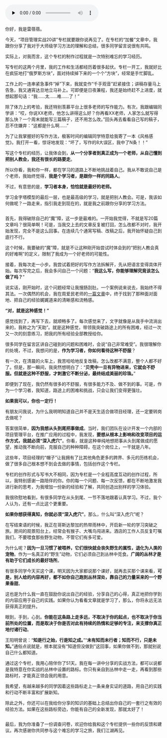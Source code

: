<audio id="audio" title="结束语 | 如果我可以，你也一定行！" controls="" preload="none"><source id="mp3" src="https://static001.geekbang.org/resource/audio/e3/05/e330b2d334b4e9dea08b36ee666c6505.mp3"></audio>

你好，我是雷蓓蓓。

今天，“项目管理实战20讲”专栏就要跟你说再见了。在专栏的“加餐”文章中，我跟你分享了我对于大师级学习方法的理解和总结，很多同学留言说很有共鸣。

实际上，对我而言，这个专栏的制作过程就是一次特别难忘的学习经历。

写专栏的这两个月里，我的工作和生活都经历着很多起伏。专栏一开工，我就好比在疯狂地打“俄罗斯方块”，面对持续掉下来的一个个“方块”，经常是手忙脚乱。

工作上的一连串紧急事件“掉”下来，我就变作“千手观音”赶紧接住；讲稿存量马上告急，我又通宵达旦地立马补上。可即便是日夜兼程，我还是始终赶不上进度，就想起那句话：“我……太……难……了！”

除了体力上的考验，我还特别羡慕平台上很多老师的写作能力。有次，我跟编辑同学讲：“哎，你说XX老师，他怎么讲得这么好？你再看XX老师，人家怎么就写得那么快？一个周末就能写三篇稿子，还不用怎么改。”回头再去看看自己写的稿子，忍不住嫌弃：“这都是什么啊……”

为了让我掌握好的写作方法，极客时间的编辑同学特意给我寄了一本《风格感觉》。我打开一看，惊讶地发现：“坏了，写作的8大误区，我中了N条！！”

写这个专栏的经历，让我体会到，**从一个分享者到真正成为一个老师，从自己懂到把别人教会，我还有很长的路要走**。

所以你看，我和你一样，都在学习的道路上不断地挑战着自己。我从不敢说自己是个老师，我始终觉得，**我是个学习者，是跟你一样的同路人**。

不过，有意思的是，**学习者本身，恰恰就是最好的老师。**

学习金字塔模型的最后一层，也是最高级的学习，就是把别人教会。可是，我该如何做呢？一路走来，指引我走到现在的，就是我之前跟你分享的学习方法。

<img src="https://static001.geekbang.org/resource/image/cb/19/cbe19aa310119be2a3f7aa203d063519.jpg" alt="">

首先，我得破除自己的“魔”障，这一步是最难的。一开始我觉得，不就是写20篇文章吗？很简单啊！可是，当我交上去的文章反复被打回，怎么改都不对时，我开始发现，完全不是这么回事。在连续几个通宵写稿、改稿之后，我开始怀疑自己到底行不行。

这个时候，我要破的“魔”障，就是不让这种刚开始尝试时体会到的“把别人教会真的好难啊”的定义，限制了我成为一个好老师的可能性。

接着，我每次走一小步。我尝试着把好的写作方法拆解开，先从把语言变得具体开始。每次写完之后，我会多问自己一个问题：“**我这么写，你能够理解究竟该怎么做了吗？**”

说实话，刚开始时，这个问题经常让我搜肠刮肚。一个案例说来说去，我始终不得其法。一次偶然的机会，我在周爱民老师的[一篇文章](https://time.geekbang.org/column/article/171116)中，终于找到了那种面对面地、把自己的经验娓娓道来的清晰感和流畅感。

**“对，就是这种感觉！”**

感觉找到了，再写下去，就顺畅多了。每次感觉来了，文字就像是从我手中流淌出来的，我称之为“天助”。就是这种感觉，带领我突破路途上的所有困难，经过一次又一次的刻意练习，把我的所有经验全部教授给你。

很多同学在留言区讲自己碰到的问题和困难时，会说“自己非常难受”。我很理解你的处境，不过，我想问的是，**作为学习者，你如何看待这种不舒服**？

有一次，在清晨的火车上，我苦哈哈地反复改稿，怎么改都不满意，整个人都不好了。但是，那一瞬间，我突然想明白了：“**贝壳中一旦有异物进来，它就会不舒服。但就是这种不舒服，才刺激它不断分泌，最终结成美丽的珍珠。**”

即便到了现在，我仍然有很多的不舒服，有很多能力不及、做不到的事。可是，作为一个学习者，我知道，路途上的困难和挑战，只会让我们变得更强壮。

**如果我可以，你也一定行！**

有朋友问我说，为什么我明明知道自己并不是天生适合做项目经理，还一定要转岗去做呢？

答案很简单，**因为我想从头到尾把事做成**。当时，我们团队在设计开发一个内部的项目管理平台，在推广应用的过程中，我发现，**要想从根本上影响和改变项目的运作方式，我就必须“深入虎穴”**。你看，就是这种单纯地想把事从头到尾做成的愿望，推动我不断向前，克服自己的种种障碍，在这个岗位上，一干就是八年。

这些年，项目经理的“帽子”让我拥有了比其他角色更多的跨界、多元的历练机会，做了很多自己根本想不到会去做的事情，包括创作这个专栏。

专栏的创作形式与写书大不相同，因为专栏是一个全程高度互动的创作过程，所以，我特别感谢一路陪伴的你。你的每一个问题、每一次反馈，都在不断地激发我进行新的思考，为我增加一份新的经验和了解，共同创造出别样的学习体验。

我很欣慰地看到，有很多同学在从头到尾、一节不落地跟着认真学习。不过，我个人认为，还有一点比这个更重要。

**如果你想获得真知，你就必须“深入虎穴”**。那么，什么叫“深入虎穴”呢？

在写结束语的时候，我正在哥斯达黎加的热带雨林中，开启新一轮的学习突破之旅。房间的观景阳台上，经常会有猴子、大嘴鸟闯进来。酒店的工作人员反复叮嘱我们，不要喂食那些野生动物，不管它们有多可爱。

为什么呢？**因为一旦习惯了被喂养，它们很快就会丧失野生的属性，退化为人类的宠物**。作为一名真正的“野生”动物，它们必须自己到丛林中觅食。**广阔的丛林才是有助于它们成长的最好场所**。

有很多同学今天买这个课，明天因为大家都说那个课好，就再去买那个课来看，**可是，别人给的内容再好，都不如你自己跑到丛林深处，靠自己的力量采来的一个野果香甜**。

这也是为什么我一直在鼓励你说出自己的经验，分享自己的心得，真正地把你学到的内容应用于自己的实践。如果你认为看看文章就是学习了，那么，你将永远无法获得真正的提升。

眼到，手到，心到。**你能在这条路上走多远，不取决于你的起点，也不取决于你当前所处的位置，而是取决于你是否对此有持续的热情和足够的专注，来支撑你真正地付诸行动**。

王阳明曾说：“**知是行之始，行是知之成。**”“**未有知而未行者；知而不行，只是未知。**”通俗点说就是，根本就没有“知道但没做到”这回事，如果你做不到，那就别说自己什么都知道。

通过这个专栏，我用心陪伴你了51天。我在每一讲中分享的实战方法，都可以说都是我特意在你实战的丛林中设置的路标。你只有亲自到丛林中走一走，再看到那些路标时，才能真正领会我的用意。

我希望，有越来越多的同学因着这些路标走上一条亲身实证的道路，用自己的实践和行动不断丰富和扩展新知。

除此之外，你还可以在我给你分享的知识的基础上总结出你自己的一套行之有效的经验方法。如果在这些路标旁边，你能有自己的全新发现，那就太好了！

[<img src="https://static001.geekbang.org/resource/image/7f/e8/7fcfa7faa19e04503f5f2f1c288938e8.jpg" alt="">](https://jinshuju.net/f/arCApu)

最后，我为你准备了一份调查问卷，欢迎你给我和这个专栏提供一些你的反馈和建议。再次感谢你共同参与这个难忘的学习之旅，我们江湖再见。


